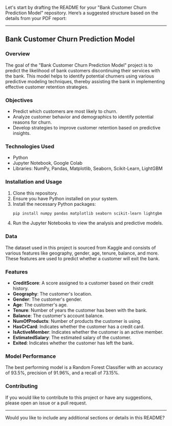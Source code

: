 Let's start by drafting the README for your "Bank Customer Churn Prediction Model" repository. Here’s a suggested structure based on the details from your PDF report:

---

## Bank Customer Churn Prediction Model

### Overview
The goal of the "Bank Customer Churn Prediction Model" project is to predict the likelihood of bank customers discontinuing their services with the bank. This model helps to identify potential churners using various predictive modeling techniques, thereby assisting the bank in implementing effective customer retention strategies.

### Objectives
- Predict which customers are most likely to churn.
- Analyze customer behavior and demographics to identify potential reasons for churn.
- Develop strategies to improve customer retention based on predictive insights.

### Technologies Used
- Python
- Jupyter Notebook, Google Colab
- Libraries: NumPy, Pandas, Matplotlib, Seaborn, Scikit-Learn, LightGBM

### Installation and Usage
1. Clone this repository.
2. Ensure you have Python installed on your system.
3. Install the necessary Python packages:
   ```bash
   pip install numpy pandas matplotlib seaborn scikit-learn lightgbm
   ```
4. Run the Jupyter Notebooks to view the analysis and predictive models.

### Data
The dataset used in this project is sourced from Kaggle and consists of various features like geography, gender, age, tenure, balance, and more. These features are used to predict whether a customer will exit the bank.

### Features
- **CreditScore**: A score assigned to a customer based on their credit history.
- **Geography**: The customer's location.
- **Gender**: The customer's gender.
- **Age**: The customer's age.
- **Tenure**: Number of years the customer has been with the bank.
- **Balance**: The customer's account balance.
- **NumOfProducts**: Number of products the customer is using.
- **HasCrCard**: Indicates whether the customer has a credit card.
- **IsActiveMember**: Indicates whether the customer is an active member.
- **EstimatedSalary**: The estimated salary of the customer.
- **Exited**: Indicates whether the customer has left the bank.

### Model Performance
The best performing model is a Random Forest Classifier with an accuracy of 93.5%, precision of 91.96%, and a recall of 73.15%.

### Contributing
If you would like to contribute to this project or have any suggestions, please open an issue or a pull request.

---

Would you like to include any additional sections or details in this README?
